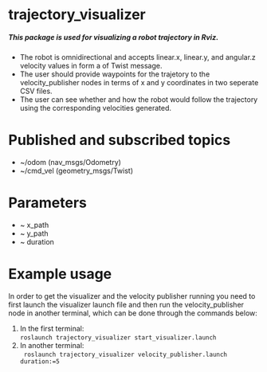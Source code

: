 # trajectory_visualizer

##### This package is used for visualizing a robot trajectory in Rviz.

* The robot is omnidirectional and accepts linear.x, linear.y, and angular.z velocity values in form a of Twist message.
* The user should provide waypoints for the trajetory to the velocity_publisher nodes in terms of x and y coordinates in two seperate CSV files.
* The user can see whether and how the robot would follow the trajectory using the corresponding velocities generated.

# Published and subscribed topics
* ~/odom (nav_msgs/Odometry)
* ~/cmd_vel (geometry_msgs/Twist)
# Parameters
* ~ x_path
* ~ y_path
* ~ duration
# Example usage

In order to get the visualizer and the velocity publisher running you need to first launch the visualizer launch file and then run the velocity_publisher node in another terminal, which can be done through the commands below:

1. In the first terminal: <br/>
``` roslaunch trajectory_visualizer start_visualizer.launch ```
2. In another terminal: <br />
``` roslaunch trajectory_visualizer velocity_publisher.launch duration:=5```
